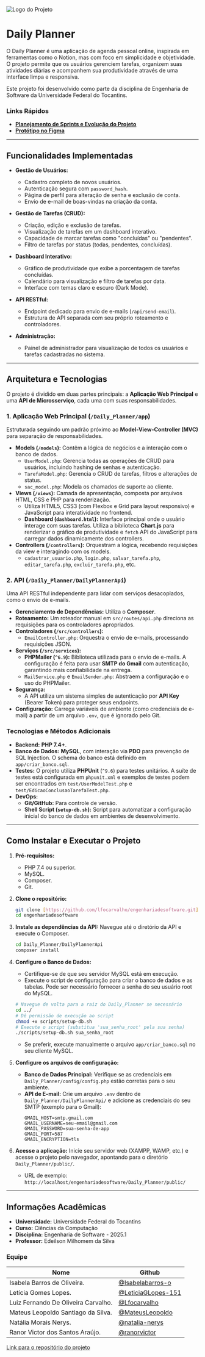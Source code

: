 ![Logo do Projeto](https://github.com/user-attachments/assets/7dcb55c4-6fe8-4dcb-b55f-b83438be5bed)

# Daily Planner

O Daily Planner é uma aplicação de agenda pessoal online, inspirada em ferramentas como o Notion, mas com foco em simplicidade e objetividade. O projeto permite que os usuários gerenciem tarefas, organizem suas atividades diárias e acompanhem sua produtividade através de uma interface limpa e responsiva.

Este projeto foi desenvolvido como parte da disciplina de Engenharia de Software da Universidade Federal do Tocantins.

### Links Rápidos
* **[Planejamento de Sprints e Evolução do Projeto](SPRINT_PLAN.md)**
* **[Protótipo no Figma](https://www.figma.com/design/jv0gykfRstoIKWcypGvp1A/Untitled?node-id=1-2&t=cr9aatuTIzlfmUJu-1)**

---

## Funcionalidades Implementadas

* **Gestão de Usuários:**
    * Cadastro completo de novos usuários.
    * Autenticação segura com `password_hash`.
    * Página de perfil para alteração de senha e exclusão de conta.
    * Envio de e-mail de boas-vindas na criação da conta.

* **Gestão de Tarefas (CRUD):**
    * Criação, edição e exclusão de tarefas.
    * Visualização de tarefas em um dashboard interativo.
    * Capacidade de marcar tarefas como "concluídas" ou "pendentes".
    * Filtro de tarefas por status (todas, pendentes, concluídas).

* **Dashboard Interativo:**
    * Gráfico de produtividade que exibe a porcentagem de tarefas concluídas.
    * Calendário para visualização e filtro de tarefas por data.
    * Interface com temas claro e escuro (Dark Mode).

* **API RESTful:**
    * Endpoint dedicado para envio de e-mails (`/api/send-email`).
    * Estrutura de API separada com seu próprio roteamento e controladores.

* **Administração:**
    * Painel de administrador para visualização de todos os usuários e tarefas cadastradas no sistema.

---

## Arquitetura e Tecnologias

O projeto é dividido em duas partes principais: a **Aplicação Web Principal** e uma **API de Microsserviço**, cada uma com suas responsabilidades.

### 1. Aplicação Web Principal (`/Daily_Planner/app`)

Estruturada seguindo um padrão próximo ao **Model-View-Controller (MVC)** para separação de responsabilidades.

* **Models (`/models`):** Contêm a lógica de negócios e a interação com o banco de dados.
    * `UserModel.php`: Gerencia todas as operações de CRUD para usuários, incluindo hashing de senhas e autenticação.
    * `TarefaModel.php`: Gerencia o CRUD de tarefas, filtros e alterações de status.
    * `sac_model.php`: Modela os chamados de suporte ao cliente.
* **Views (`/views`):** Camada de apresentação, composta por arquivos HTML, CSS e PHP para renderização.
    * Utiliza HTML5, CSS3 (com Flexbox e Grid para layout responsivo) e JavaScript para interatividade no frontend.
    * **Dashboard (`dashboard.html`):** Interface principal onde o usuário interage com suas tarefas. Utiliza a biblioteca **Chart.js** para renderizar o gráfico de produtividade e `fetch` API do JavaScript para carregar dados dinamicamente dos controllers.
* **Controllers (`/controllers`):** Orquestram a lógica, recebendo requisições da view e interagindo com os models.
    * `cadastrar_usuario.php`, `login.php`, `salvar_tarefa.php`, `editar_tarefa.php`, `excluir_tarefa.php`, etc.

### 2. API (`/Daily_Planner/DailyPlannerApi`)

Uma API RESTful independente para lidar com serviços desacoplados, como o envio de e-mails.

* **Gerenciamento de Dependências:** Utiliza o **Composer**.
* **Roteamento:** Um roteador manual em `src/routes/api.php` direciona as requisições para os controladores apropriados.
* **Controladores (`/src/controllers`):**
    * `EmailController.php`: Orquestra o envio de e-mails, processando requisições JSON.
* **Serviços (`/src/services`):**
    * **PHPMailer (`^6.9`):** Biblioteca utilizada para o envio de e-mails. A configuração é feita para usar **SMTP do Gmail** com autenticação, garantindo mais confiabilidade na entrega.
    * `MailService.php` e `EmailSender.php`: Abstraem a configuração e o uso do PHPMailer.
* **Segurança:**
    * A API utiliza um sistema simples de autenticação por **API Key** (Bearer Token) para proteger seus endpoints.
* **Configuração:** Carrega variáveis de ambiente (como credenciais de e-mail) a partir de um arquivo `.env`, que é ignorado pelo Git.

### Tecnologias e Métodos Adicionais

* **Backend:** **PHP 7.4+**.
* **Banco de Dados:** **MySQL**, com interação via **PDO** para prevenção de SQL Injection. O schema do banco está definido em `app/criar_banco.sql`.
* **Testes:** O projeto utiliza **PHPUnit** (`^9.6`) para testes unitários. A suíte de testes está configurada em `phpunit.xml` e exemplos de testes podem ser encontrados em `test/UserModelTest.php` e `test/EdicaoConclusaoTarefaTest.php`.
* **DevOps:**
    * **Git/GitHub:** Para controle de versão.
    * **Shell Script (`setup-db.sh`):** Script para automatizar a configuração inicial do banco de dados em ambientes de desenvolvimento.

---

## Como Instalar e Executar o Projeto

1.  **Pré-requisitos:**
    * PHP 7.4 ou superior.
    * MySQL.
    * Composer.
    * Git.

2.  **Clone o repositório:**
    ```bash
    git clone [https://github.com/lfocarvalho/engenhariadesoftware.git](https://github.com/lfocarvalho/engenhariadesoftware.git)
    cd engenhariadesoftware
    ```

3.  **Instale as dependências da API:**
    Navegue até o diretório da API e execute o Composer.
    ```bash
    cd Daily_Planner/DailyPlannerApi
    composer install
    ```

4.  **Configure o Banco de Dados:**
    * Certifique-se de que seu servidor MySQL está em execução.
    * Execute o script de configuração para criar o banco de dados e as tabelas. Pode ser necessário fornecer a senha do seu usuário root do MySQL.
    ```bash
    # Navegue de volta para a raiz do Daily_Planner se necessário
    cd ../ 
    # Dê permissão de execução ao script
    chmod +x scripts/setup-db.sh
    # Execute o script (substitua 'sua_senha_root' pela sua senha)
    ./scripts/setup-db.sh sua_senha_root
    ```
    * Se preferir, execute manualmente o arquivo `app/criar_banco.sql` no seu cliente MySQL.

5.  **Configure os arquivos de configuração:**
    * **Banco de Dados Principal:** Verifique se as credenciais em `Daily_Planner/config/config.php` estão corretas para o seu ambiente.
    * **API de E-mail:** Crie um arquivo `.env` dentro de `Daily_Planner/DailyPlannerApi/` e adicione as credenciais do seu SMTP (exemplo para o Gmail):
        ```env
        GMAIL_HOST=smtp.gmail.com
        GMAIL_USERNAME=seu-email@gmail.com
        GMAIL_PASSWORD=sua-senha-de-app
        GMAIL_PORT=587
        GMAIL_ENCRYPTION=tls
        ```

6.  **Acesse a aplicação:**
    Inicie seu servidor web (XAMPP, WAMP, etc.) e acesse o projeto pelo navegador, apontando para o diretório `Daily_Planner/public/`.
    * URL de exemplo: `http://localhost/engenhariadesoftware/Daily_Planner/public/`

---

## Informações Acadêmicas

* **Universidade:** Universidade Federal do Tocantins
* **Curso:** Ciências da Computação
* **Disciplina:** Engenharia de Software - 2025.1
* **Professor:** Edeilson Milhomem da Silva

### Equipe

| Nome                              | Github                                           |
| --------------------------------- | ------------------------------------------------ |
| Isabela Barros de Oliveira.       | [@Isabelabarros-o](https://github.com/isabelabarros-o) |
| Letícia Gomes Lopes.              | [@LeticiaGLopes-151](https://github.com/LeticiaGLopes-151) |
| Luiz Fernando De Oliveira Carvalho. | [@Lfocarvalho](https://github.com/lfocarvalho) |
| Mateus Leopoldo Santiago da Silva. | [@MateusLeopoldo](https://github.com/MateusLeopoldo) |
| Natália Morais Nerys.             | [@natalia-nerys](https://github.com/natalia-nerys)     |
| Ranor Victor dos Santos Araújo.   | [@ranorvictor](https://github.com/ranorvictor)     |

[Link para o repositório do projeto](https://github.com/lfocarvalho/engenhariadesoftware)
